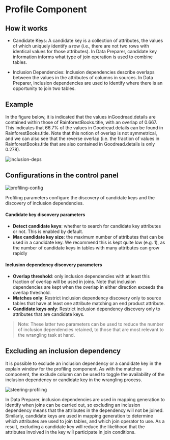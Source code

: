 # Profile Component

## How it works
- Candidate Keys: A candidate key is a collection of attributes, the values of which uniquely identify a row (i.e., there are not two rows with identical values for those attributes). In Data Preparer, candidate key information informs what type of join operation is used to combine tables.


- Inclusion Dependencies: Inclusion dependencies describe overlaps between the values in the attributes of columns in sources. In Data Preparer, inclusion dependencies are used to identify where there is an opportunity to join two tables.

## Example
In the figure below, it is indicated that the values inGoodread.details are contained within those of RainforestBooks.title, with an overlap of 0.667. This indicates that 66.7% of the values in Goodread.details can be found in RainforestBooks.title. Note that this notion of overlap is not symmetrical, and we can also see that the reverse overlap (i.e. the fraction of values in RainforestBooks.title that are also contained in Goodread.details is only 0.278).

![inclusion-deps](https://i.imgur.com/DrslRCx.png)

## Configurations in the control panel
![profiling-config](https://i.imgur.com/5ra1ubM.png)

Profiling parameters configure the discovery of candidate keys and the discovery of inclusion dependencies. 

#### Candidate key discovery parameters
- **Detect candidate keys**: whether to search for candidate key attributes or not. This is enabled by default.
- **Max candidate key size**: the maximum number of attributes that can be used in a candidate key. We recommend this is kept quite low (e.g. 1), as the number of candidate keys in tables with many attributes can grow rapidly

#### Inclusion dependency discovery parameters
- **Overlap threshold**: only inclusion dependencies with at least this fraction of overlap will be used in joins. Note that inclusion dependencies are kept when the overlap in either direction exceeds the overlap threshold.
- **Matches only**: Restrict inclusion dependency discovery only to source tables that have at least one attribute matching an end product attribute.
- **Candidate keys only**: Restrict inclusion dependency discovery only to attributes that are candidate keys.

> Note: These latter two parameters can be used to reduce the number of inclusion dependencies retained, to those that are most relevant to the wrangling task at hand.

## Excluding an inclusion dependency
It is possible to exclude an inclusion dependency or a candidate key in the explain window for the profiling component. As with the matches component, the exclude column can be used to toggle the availability of the inclusion dependency or candidate key in the wrangling process. 

![steering-profiling](https://i.imgur.com/WNEf8tw.png)

In Data Preparer, inclusion dependencies are used in mapping generation to identify when joins can be carried out, so excluding an inclusion dependency means that the attributes in the dependency will not be joined. Similarly, candidate keys are used in mapping generation to determine which attributes are used to join tables, and which join operator to use. As a result, excluding a candidate key will reduce the likelihood that the attributes involved in the key will participate in join conditions.
